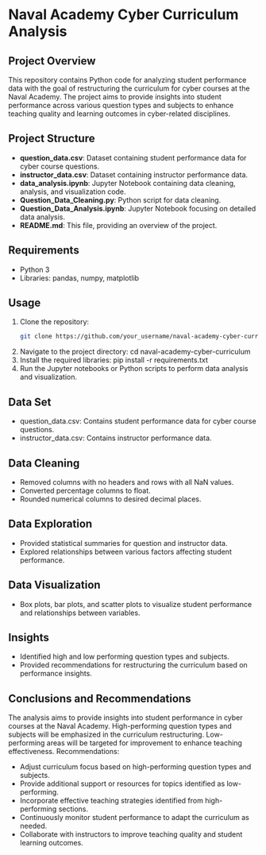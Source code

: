 # Naval Academy Cyber Curriculum Analysis

## Project Overview
This repository contains Python code for analyzing student performance data with the goal of restructuring the curriculum for cyber courses at the Naval Academy. The project aims to provide insights into student performance across various question types and subjects to enhance teaching quality and learning outcomes in cyber-related disciplines.

## Project Structure
- **question_data.csv**: Dataset containing student performance data for cyber course questions.
- **instructor_data.csv**: Dataset containing instructor performance data.
- **data_analysis.ipynb**: Jupyter Notebook containing data cleaning, analysis, and visualization code.
- **Question_Data_Cleaning.py**: Python script for data cleaning.
- **Question_Data_Analysis.ipynb**: Jupyter Notebook focusing on detailed data analysis.
- **README.md**: This file, providing an overview of the project.

## Requirements
- Python 3
- Libraries: pandas, numpy, matplotlib

## Usage
1. Clone the repository:
   ```bash
   git clone https://github.com/your_username/naval-academy-cyber-curriculum.git
2. Navigate to the project directory:
   cd naval-academy-cyber-curriculum
3. Install the required libraries:
   pip install -r requirements.txt
4. Run the Jupyter notebooks or Python scripts to perform data analysis and visualization.

## Data Set
- question_data.csv: Contains student performance data for cyber course questions.
- instructor_data.csv: Contains instructor performance data.

## Data Cleaning
- Removed columns with no headers and rows with all NaN values.
- Converted percentage columns to float.
- Rounded numerical columns to desired decimal places.

## Data Exploration 
- Provided statistical summaries for question and instructor data.
- Explored relationships between various factors affecting student performance.

## Data Visualization 
- Box plots, bar plots, and scatter plots to visualize student performance and relationships between variables.

## Insights 
- Identified high and low performing question types and subjects.
- Provided recommendations for restructuring the curriculum based on performance insights.

## Conclusions and Recommendations
The analysis aims to provide insights into student performance in cyber courses at the Naval Academy.
High-performing question types and subjects will be emphasized in the curriculum restructuring.
Low-performing areas will be targeted for improvement to enhance teaching effectiveness.
Recommendations:
- Adjust curriculum focus based on high-performing question types and subjects.
- Provide additional support or resources for topics identified as low-performing.
- Incorporate effective teaching strategies identified from high-performing sections.
- Continuously monitor student performance to adapt the curriculum as needed.
- Collaborate with instructors to improve teaching quality and student learning outcomes.
